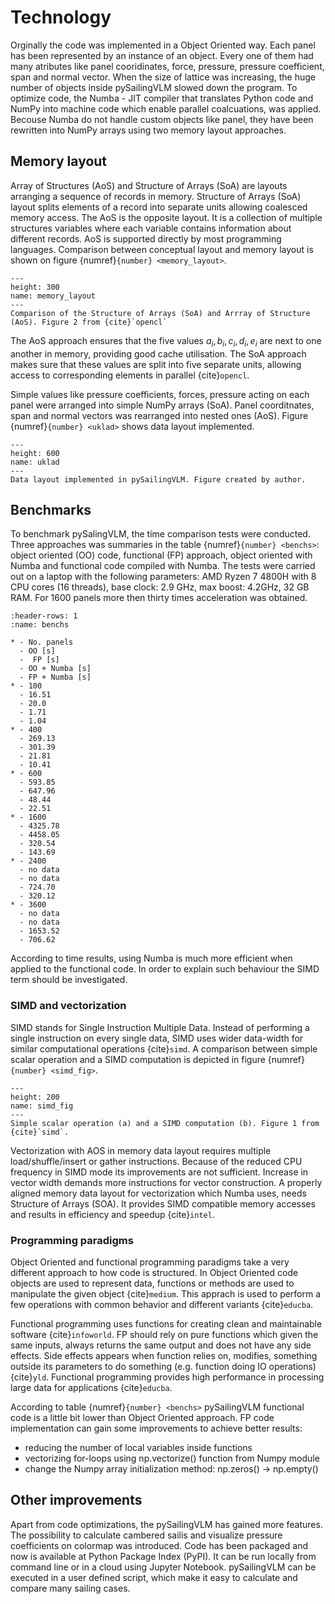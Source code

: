 # Technology

Orginally the code was implemented in a Object Oriented way. Each panel has been represented by an instance of an object. Every one of them had many atributes like panel cooridinates, force, pressure, pressure coefficient, span and normal vector. When the size of lattice was increasing, the huge number of objects inside pySailingVLM slowed down the program. To optimize code, the Numba - JIT compiler that translates Python code and NumPy into machine code which enable parallel coalcuations, was applied. Becouse Numba do not handle custom objects like panel, they have been rewritten into NumPy arrays using two memory layout approaches. 

## Memory layout

Array of Structures (AoS) and Structure of Arrays (SoA) are layouts arranging a sequence of records in memory. Structure of Arrays (SoA) layout splits elements of a record into separate units allowing coalesced memory access. The AoS is the opposite layout. It is a collection of multiple structures variables where each variable contains information about different records. AoS is supported directly by most programming languages. Comparison between conceptual layout and memory layout is shown on figure {numref}`{number} <memory_layout>`. 

```{figure} ../../figures/memory_layout.png
---
height: 300
name: memory_layout
---
Comparison of the Structure of Arrays (SoA) and Arrray of Structure (AoS). Figure 2 from {cite}`opencl`
```

The AoS approach ensures that the five values $a_i, b_i, c_i, d_i, e_i$ are 
next to one another in memory, providing good cache utilisation. The SoA approach makes sure that these values are split into five separate units, allowing access to corresponding elements in parallel {cite}`opencl`.


Simple values like pressure coefficients, forces, pressure acting on each panel were arranged into simple NumPy arrays (SoA). Panel coorditnates, span and normal vectors was rearranged into nested ones (AoS). Figure {numref}`{number} <uklad>` shows data layout implemented. 


```{figure} ../../figures/panele.drawio.png
---
height: 600
name: uklad
---
Data layout implemented in pySailingVLM. Figure created by author.
```
## Benchmarks

To benchmark pySalingVLM, the time comparison tests were conducted. Three approaches was summaries in the table {numref}`{number} <benchs>`: object oriented (OO) code, functional (FP) approach, object oriented with Numba and functional code compiled with Numba.  The tests were carried out on a laptop with the following parameters: AMD Ryzen 7 4800H with 8 CPU cores (16 threads), base clock: 2.9 GHz, max boost: 4.2GHz, 32 GB RAM. For 1600 panels more then thirty times acceleration was obtained.

```{list-table} Time execution comparison between different approaches of implementing pySailingVLM depending on sail shape.
:header-rows: 1
:name: benchs

* - No. panels
  - OO [s]
  -  FP [s]
  - OO + Numba [s]
  - FP + Numba [s]
* - 100
  - 16.51
  - 20.0
  - 1.71
  - 1.04
* - 400
  - 269.13
  - 301.39
  - 21.81
  - 10.41
* - 600
  - 593.85
  - 647.96
  - 48.44
  - 22.51
* - 1600
  - 4325.78
  - 4458.05
  - 320.54
  - 143.69
* - 2400
  - no data
  - no data
  - 724.70
  - 320.12
* - 3600    
  - no data
  - no data
  - 1653.52
  - 706.62
```
According to time results, using Numba is much more efficient when applied to the functional code. In order to explain such behaviour the SIMD term should be investigated.


### SIMD and vectorization
SIMD stands for Single Instruction Multiple Data. Instead of performing a single instruction on every single data, SIMD uses wider data-width for similar computational operations {cite}`simd`. A comparison between simple scalar operation and a SIMD computation is depicted in figure {numref}`{number} <simd_fig>`.

```{figure} ../../figures/simd_fig.png
---
height: 200
name: simd_fig
---
Simple scalar operation (a) and a SIMD computation (b). Figure 1 from {cite}`simd`.
```

Vectorization with AOS in memory data layout requires multiple load/shuffle/insert or gather instructions. Because of the reduced CPU frequency in SIMD mode its improvements are not sufficient. Increase in vector width demands more instructions for vector construction. A properly aligned memory data layout for vectorization which Numba uses, needs Structure of Arrays (SOA). It provides SIMD compatible memory accesses and results in efficiency and speedup {cite}`intel`.

### Programming paradigms

Object Oriented and functional programming paradigms take a very different approach to how code is structured. In Object Oriented code objects are used to represent data, functions or methods are used to manipulate the given object {cite}`medium`. This apprach is used to perform a few operations with common behavior and different variants {cite}`educba`. 

Functional programming uses functions for creating clean and maintainable software {cite}`infoworld`. FP should rely on pure functions which given the same inputs, always returns the same output and does not have any side effects. Side effects appears when function relies on, modifies, something outside its parameters to do something (e.g. function doing IO operations) {cite}`yld`. Functional programming provides high performance in processing large data for applications {cite}`educba`.


According to table {numref}`{number} <benchs>` pySailingVLM functional code is a little bit lower than Object Oriented approach. FP code implementation can gain some improvements to achieve better results:
* reducing the number of local variables inside functions
* vectorizing for-loops using np.vectorize() function from Numpy module
* change the Numpy array initialization method: np.zeros() -> np.empty()


## Other improvements
Apart from code optimizations, the pySailingVLM has gained more features. The possibility to calculate cambered sailis and visualize pressure coefficients on colormap was introduced. Code has been packaged and now is available at Python Package Index (PyPI). It can be run locally from command line or in a cloud using Jupyter Notebook. pySailingVLM can be executed in a user defined script, which make it easy to calculate and compare many sailing cases.
